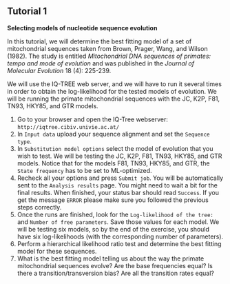 ## Tutorial 1
**Selecting models of nucleotide sequence evolution**

In this tutorial, we will determine the best fitting model of a set of mitochondrial sequences taken from Brown, Prager, Wang, and Wilson (1982). The study is entitled *Mitochondrial DNA sequences of primates: tempo and mode of evolution* and was published in the *Journal of Molecular Evolution* 18 (4): 225-239. 

We will use the IQ-TREE web server, and we will have to run it several times in order to obtain the log-likelihood for the tested models of evolution. We will be running the primate mitochondrial sequences with the JC, K2P, F81, TN93, HKY85, and GTR models. 
1. Go to your browser and open the IQ-Tree webserver: `http://iqtree.cibiv.univie.ac.at/`
2. In `Input data` upload your sequence alignment and set the `Sequence type`.
3. In `Substitution model options` select the model of evolution that you wish to test. We will be testing the JC, K2P, F81, TN93, HKY85, and GTR models. Notice that for the models F81, TN93, HKY85, and GTR, the `State frequency` has to be set to ML-optimized.
4. Recheck all your options and press `Submit job`. You will be automatically sent to the `Analysis results` page. You might need to wait a bit for the final results. When finished, your status bar should read `Success`. If you get the message `ERROR` please make sure you followed the previous steps correctly.
5. Once the runs are finished, look for the `Log-likelihood of the tree:` and `Number of free parameters`. Save those values for each model. We will be testing six models, so by the end of the exercise, you should have six log-likelihoods (with the corresponding number of parameters).
6. Perform a hierarchical likelihood ratio test and determine the best fitting model for these sequences.
7. What is the best fitting model telling us about the way the primate mitochondrial sequences evolve? Are the base frequencies equal? Is there a transition/transversion bias? Are all the transition rates equal?
